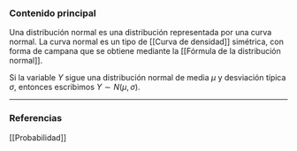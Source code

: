 ### Contenido principal

Una distribución normal es una distribución representada por una curva normal. La curva normal es un tipo de [[Curva de densidad]] simétrica, con forma de campana que se obtiene mediante la [[Fórmula de la distribución normal]].

Si la variable $Y$ sigue una distribución normal de media $\mu$ y desviación típica $\sigma$, entonces escribimos $Y \sim N(\mu, \sigma)$.

--- 
### Referencias

[[Probabilidad]]
